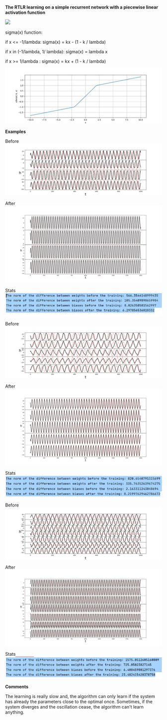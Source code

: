 **The RTLR learning on a simple recurrent network 
with a piecewise linear activation function**


<img src="https://render.githubusercontent.com/render/math?math=\frac{dh}{dt} = -h %2B W \sigma(h) %2B b">


sigma(x) function:


if x <= -1/lambda:  sigma(x) =  kx - (1 - k / lambda)

if x in (-1/lambda, 1/ lambda): sigma(x) = lambda x
 
if x >= 1/lambda : sigma(x) =  kx + (1 - k / lambda)

![Activation function](img//activation_function.png)

**Examples**

Before
![Network with 4 neurons before the training](img//before.png)

After
![Network with 4 neurons after the training](img//after.png)


Stats
![Network with 4 neurons statistics](img//stats.png)

Before
![Network with 5 neurons before the training](img//before_2.png)

After
![Network with 5 neurons after the training](img//after_2.png)

Stats
![Network with 5 neurons statistics](img//stats_2.png)

Before
![Network with 7 neurons before the training](img//before_3.png)

After
![Network with 7 neurons after the training](img//after_3.png)

Stats
![Network with 7 neurons statistics](img//stats_3.png)

**Comments**

The learning is really slow and, the algorithm can only learn if
the system has already the parameters close to the optimal once.
Sometimes, if the system diverges and the oscillation cease,
 the algorithm can't learn anything. 





  
      
      
      
      